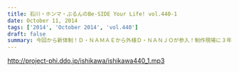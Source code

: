 ```yaml
---
title: 石川・ホンマ・ぶるんのBe-SIDE Your Life! vol.440-1
date: October 11, 2014
tags: ['2014', 'October 2014', 'vol.440']
draft: false
summary: 今回から新体制！Ｄ・ＮＡＭＡＥから外様Ｄ・ＮＡＮＪＯが参入！制作現場に３年ぶりの復帰。これからどうなっていくのか？？ＮＡＮＪＯ
---
```


http://project-phi.ddo.jp/ishikawa/ishikawa440_1.mp3